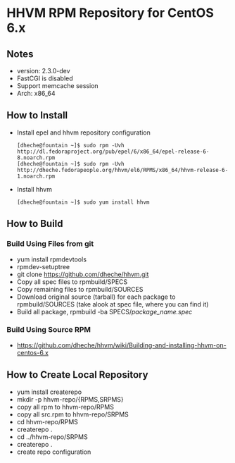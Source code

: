 # HHVM RPM Repository for CentOS 6.x
## Notes
* version: 2.3.0-dev
* FastCGI is disabled
* Support memcache session 
* Arch: x86_64

## How to Install
* Install epel and hhvm repository configuration

    ```
    [dheche@fountain ~]$ sudo rpm -Uvh http://dl.fedoraproject.org/pub/epel/6/x86_64/epel-release-6-8.noarch.rpm
    [dheche@fountain ~]$ sudo rpm -Uvh http://dheche.fedorapeople.org/hhvm/el6/RPMS/x86_64/hhvm-release-6-1.noarch.rpm
    ```

* Install hhvm

    ```
    [dheche@fountain ~]$ sudo yum install hhvm
    ```

## How to Build
### Build Using Files from git
* yum install rpmdevtools
* rpmdev-setuptree
* git clone https://github.com/dheche/hhvm.git
* Copy all spec files to rpmbuild/SPECS
* Copy remaining files to rpmbuild/SOURCES
* Download original source (tarball) for each package to rpmbuild/SOURCES (take alook at spec file, where you can find it)
* Build all package, rpmbuild -ba SPECS/*package_name.spec*

### Build Using Source RPM
* https://github.com/dheche/hhvm/wiki/Building-and-installing-hhvm-on-centos-6.x

## How to Create Local Repository
* yum install createrepo
* mkdir -p hhvm-repo/{RPMS,SRPMS}
* copy all rpm to hhvm-repo/RPMS
* copy all src.rpm to hhvm-repo/SRPMS
* cd hhvm-repo/RPMS
* createrepo .
* cd ../hhvm-repo/SRPMS
* createrepo .
* create repo configuration

